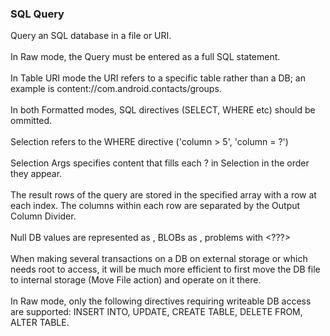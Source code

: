 ### SQL Query

Query an SQL database in a file or URI.\
\
In Raw mode, the Query must be entered as a full SQL statement.\
\
In Table URI mode the URI refers to a specific table rather than a DB;
an example is content://com.android.contacts/groups.\
\
In both Formatted modes, SQL directives (SELECT, WHERE etc) should be
ommitted.\
\
Selection refers to the WHERE directive (\'column \> 5\', \'column =
?\')\
\
Selection Args specifies content that fills each ? in Selection in the
order they appear.\
\
The result rows of the query are stored in the specified array with a
row at each index. The columns within each row are separated by the
Output Column Divider.\
\
Null DB values are represented as , BLOBs as , problems with \<???\>\
\
When making several transactions on a DB on external storage or which
needs root to access, it will be much more efficient to first move the
DB file to internal storage (Move File action) and operate on it there.\
\
In Raw mode, only the following directives requiring writeable DB access
are supported: INSERT INTO, UPDATE, CREATE TABLE, DELETE FROM, ALTER
TABLE.

